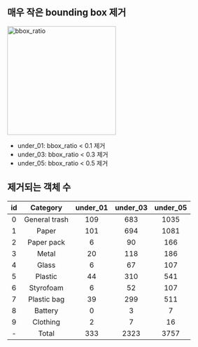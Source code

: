 ## 매우 작은 bounding box 제거

<img width="248" alt="bbox_ratio" src="https://user-images.githubusercontent.com/63924704/159717730-7682c1ea-07ed-404b-bff7-19c1ca5009b4.png">

- under_01: bbox_ratio < 0.1 제거
- under_03: bbox_ratio < 0.3 제거
- under_05: bbox_ratio < 0.5 제거

## 제거되는 객체 수

| **id** 	| **Category** 	| **under_01** 	| **under_03** 	| **under_05** 	|
|:---:	|:---:	|:---:	|:---:	|:---:	|
| 0 	| General trash 	| 109 	| 683 	| 1035 	|
| 1 	| Paper 	| 101 	| 694 	| 1081 	|
| 2 	| Paper pack 	| 6 	| 90 	| 166 	|
| 3 	| Metal 	| 20 	| 118 	| 186 	|
| 4 	| Glass 	| 6 	| 67 	| 107 	|
| 5 	| Plastic 	| 44 	| 310 	| 541 	|
| 6 	| Styrofoam 	| 6 	| 52 	| 107 	|
| 7 	| Plastic bag 	| 39 	| 299 	| 511 	|
| 8 	| Battery 	| 0 	| 3 	| 7 	|
| 9 	| Clothing 	| 2 	| 7 	| 16 	|
| - 	| Total 	| 333 	| 2323 	| 3757 	|